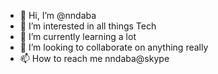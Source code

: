 - 👋 Hi, I’m @nndaba
- 👀 I’m interested in all things Tech
- 🌱 I’m currently learning a lot
- 💞️ I’m looking to collaborate on anything really 
- 📫 How to reach me nndaba@skype

<!---
nndaba/nndaba is a ✨ special ✨ repository because its `README.md` (this file) appears on your GitHub profile.
You can click the Preview link to take a look at your changes.
--->
